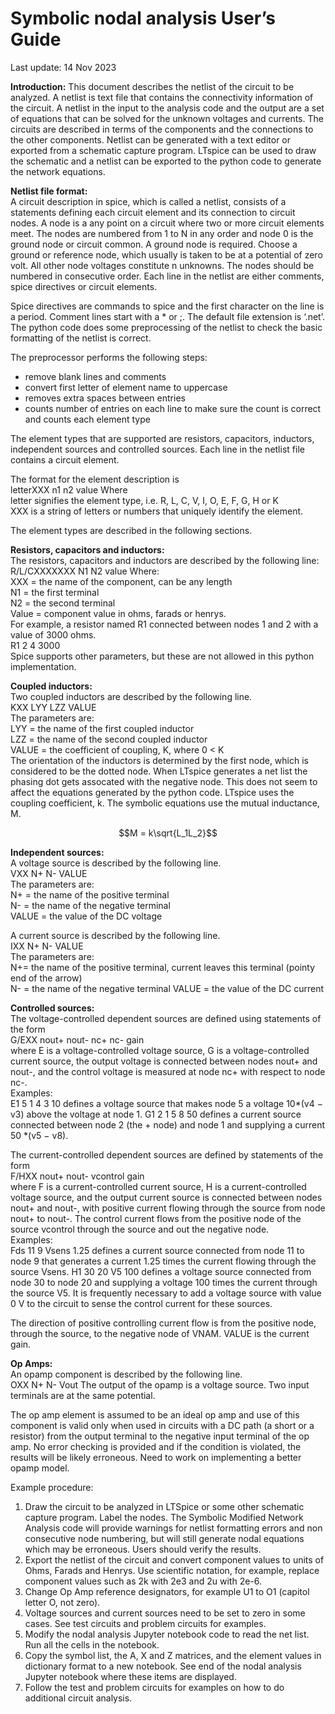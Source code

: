 # Symbolic nodal analysis User’s Guide
Last update: 14 Nov 2023  

**Introduction:**  This document describes the netlist of the circuit to be analyzed.  A netlist is text file that contains the connectivity information of the circuit.  A netlist in the input to the analysis code and the output are a set of equations that can be solved for the unknown voltages and currents.  The circuits are described in terms of the components and the connections to the other components.  Netlist can be generated with a text editor or exported from a schematic capture program.  LTspice can be used to draw the schematic and a netlist can be exported to the python code to generate the network equations.

**Netlist file format:**  
A circuit description in spice, which is called a netlist, consists of a statements defining each circuit element and its connection to circuit nodes.  A node is a any point on a circuit where two or more circuit elements meet.  The nodes are numbered from 1 to N in any order and node 0 is the ground node or circuit common.  A ground node is required.  Choose a ground or reference node, which usually is taken to be at a potential of zero volt. All other node voltages constitute n unknowns.  The nodes should be numbered in consecutive order.  Each line in the netlist are either comments, spice directives or circuit elements.  

Spice directives are commands to spice and the first character on the line is a period.  Comment lines start with a * or ;.  The default file extension is ‘.net’.  The python code does some preprocessing of the netlist to check the basic formatting of the netlist is correct.  

The preprocessor performs the following steps:
- remove blank lines and comments
- convert first letter of element name to uppercase
- removes extra spaces between entries
- counts number of entries on each line to make sure the count is correct and counts each element type

The element types that are supported are resistors, capacitors, inductors, independent sources and controlled sources. Each line in the netlist file contains a circuit element.

The format for the element description is  
letterXXX n1 n2 value
Where  
letter signifies the element type, i.e. R, L, C, V, I, O, E, F, G, H or K  
XXX is a string of letters or numbers that uniquely identify the element.

The element types are described in the following sections.  

**Resistors, capacitors and inductors:**  
The resistors, capacitors and inductors are described by the following line:  
R/L/CXXXXXXX N1 N2 value 
Where:  
XXX = the name of the component, can be any length  
N1 = the first terminal  
N2 = the second terminal  
Value = component value in ohms, farads or henrys.  
For example, a resistor named R1 connected between nodes 1 and 2 with a value of 3000 ohms.  
R1 2 4 3000  
Spice supports other parameters, but these are not allowed in this python implementation.

**Coupled inductors:**  
Two coupled inductors are described by the following line.  
KXX LYY LZZ VALUE  
The parameters are:  
LYY = the name of the first coupled inductor  
LZZ = the name of the second coupled inductor  
VALUE = the coefficient of coupling, K, where 0 < K  
The orientation of the inductors is determined by the first node, which is considered to be the dotted node.  When LTspice generates a net list the phasing dot gets assocated with the negative node.  This does not seem to affect the equations generated by the python code.  LTspice uses the coupling coefficient, k.  The symbolic equations use the mutual inductance, M.  
```math
M = k\sqrt{L_1L_2}
```
**Independent sources:**  
A voltage source is described by the following line.  
VXX N+ N- VALUE  
The parameters are:  
N+ = the name of the positive terminal  
N- = the name of the negative terminal  
VALUE = the value of the DC voltage  

A current source is described by the following line.  
IXX N+ N- VALUE  
The parameters are:  
N+= the name of the positive terminal, current leaves this terminal (pointy end of the arrow)  
N- = the name of the negative terminal
VALUE = the value of the DC current

**Controlled sources:**  
The voltage-controlled dependent sources are defined using statements of the form  
G/EXX nout+ nout- nc+ nc- gain  
where E is a voltage-controlled voltage source, G is a voltage-controlled current source, the
output voltage is connected between nodes nout+ and nout-, and the control voltage is
measured at node nc+ with respect to node nc-.  
Examples:  
E1 5 1 4 3 10 defines a voltage source that makes node 5 a voltage 10*(v4 − v3)
above the voltage at node 1.
G1 2 1 5 8 50 defines a current source connected between node 2 (the + node)
and node 1 and supplying a current 50 *(v5 − v8).

The current-controlled dependent sources are defined by statements of the form  
F/HXX nout+ nout- vcontrol gain   
where F is a current-controlled current source, H is a current-controlled voltage source, and the output current source is connected between nodes nout+ and nout-, with positive current flowing through the source from node nout+ to nout-. The control current flows from the positive node of the source vcontrol through the source and out the negative node.  
Examples:  
Fds 11 9 Vsens 1.25 defines a current source connected from node 11 to node 9 that generates a current 1.25 times the current flowing through the source Vsens.
H1 30 20 V5 100 defines a voltage source connected from node 30 to node 20 and supplying a voltage 100 times the current through the source V5.  It is frequently necessary to add a voltage source with value 0 V to the circuit to sense the control current for these sources.

The direction of positive controlling current flow is from the positive node, through the source, to the negative node of VNAM. VALUE is the current gain. 

**Op Amps:**   
An opamp component is described by the following line.  
OXX N+ N- Vout
The output of the opamp is a voltage source. Two input terminals are at the same potential.  

The op amp element is assumed to be an ideal op amp and use of this component is valid only when used in circuits with a DC path (a short or a resistor) from the output terminal to the negative input terminal of the op amp. No error checking is provided and if the condition is violated, the results will be likely erroneous. Need to work on implementing a better opamp model.  

Example procedure:  
1. Draw the circuit to be analyzed in LTSpice or some other schematic capture program. Label the nodes. The Symbolic Modified Network Analysis code will provide warnings for netlist formatting errors and non consecutive node numbering, but will still generate nodal equations which may be erroneous. Users should verify the results.
2. Export the netlist of the circuit and convert component values to units of Ohms, Farads and Henrys. Use scientific notation, for example, replace component values such as 2k with 2e3 and 2u with 2e-6.
3. Change Op Amp reference designators, for example U1 to O1 (capitol letter O, not zero). 
4. Voltage sources and current sources need to be set to zero in some cases. See test circuits and problem circuits for examples.
5. Modify the nodal analysis Jupyter notebook code to read the net list. Run all the cells in the notebook.
6. Copy the symbol list, the A, X and Z matrices, and the element values in dictionary format to a new notebook. See end of the nodal analysis Jupyter notebook where these items are displayed.
7. Follow the test and problem circuits for examples on how to do additional circuit analysis.
